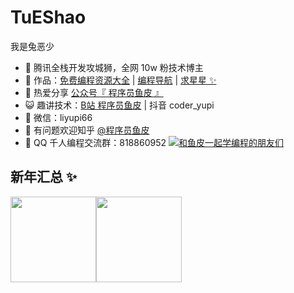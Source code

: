 # TuEShao

我是兔恶少

- 🐧 腾讯全栈开发攻城狮，全网 10w 粉技术博主
- 🏡 作品：<a href="https://github.com/liyupi/free-programming-resources" target="_blank">免费编程资源大全</a> | <a href="https://www.code-nav.cn" target="_blank">编程导航</a> | <a href="https://github.com/liyupi/free-programming-resources" target="_blank">求星星 ✨</a>
- 🌱 热爱分享 <a href="" target="_blank">公众号『 程序员鱼皮 』</a>
- 😺 趣讲技术：<a href="https://space.bilibili.com/12890453" target="_blank">B站 程序员鱼皮</a> | 抖音 coder_yupi
- 💬 微信：liyupi66
- 🤔 有问题欢迎知乎 <a href="https://www.zhihu.com/people/yupi-31-97" target="_blank">@程序员鱼皮</a>
- 👬 QQ 千人编程交流群：818860952 <a target="_blank" href="https://qm.qq.com/cgi-bin/qm/qr?k=Aevn1r1U-DJ7ajBLBjed7VmLV2ZW06hx&jump_from=webapi"><img border="0" src="https://pub.idqqimg.com/wpa/images/group.png" alt="和鱼皮一起学编程的朋友们" title="和鱼皮一起学编程的朋友们"></a>

## 新年汇总 ✨

<img align="" height="137px" src="https://github-readme-stats.vercel.app/api?username=TuEShao&hide_title=true&hide_border=true&show_icons=true&include_all_commits=true&line_height=21&bg_color=0,EC6C6C,FFD479,FFFC79,73FA79&theme=graywhite&locale=cn" /><img align="" height="137px" src="https://github-readme-stats.vercel.app/api/top-langs/?username=TuEShao&hide_title=true&hide_border=true&layout=compact&bg_color=0,73FA79,73FDFF,D783FF&theme=graywhite&locale=cn" />
